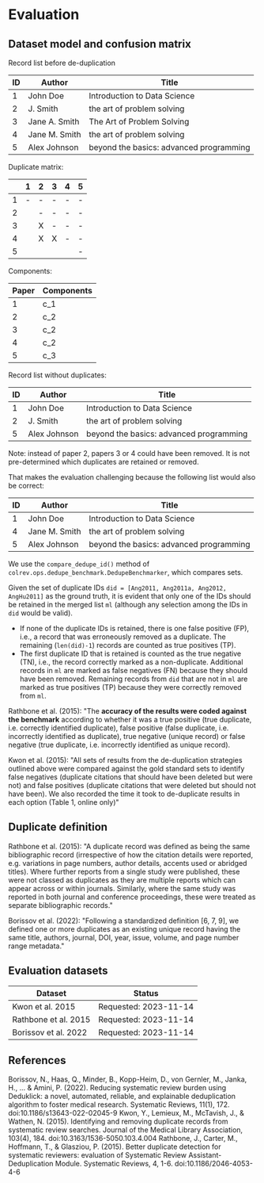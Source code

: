 # Evaluation

## Dataset model and confusion matrix

Record list before de-duplication

| ID  | Author           | Title                                    |
| --- | ---------------- | ---------------------------------------- |
| 1   | John Doe         | Introduction to Data Science             |
| 2   | J. Smith         | the art of problem solving               |
| 3   | Jane A. Smith    | The Art of Problem Solving               |
| 4   | Jane M. Smith    | the art of problem solving               |
| 5   | Alex Johnson     | beyond the basics: advanced programming  |

Duplicate matrix:

|     | 1   | 2   | 3   | 4   | 5   |
| --- | --- | --- | --- | --- | --- |
| 1   |  -  |  -  |  -  |  -  |  -  |
| 2   |     |  -  |  -  |  -  |  -  |
| 3   |     |  X  |  -  |  -  |  -  |
| 4   |     |  X  |  X  |  -  |  -  |
| 5   |     |     |     |     |  -  |


Components:

| Paper | Components |
| ---   | ----------- |
| 1     | c_1         |
| 2     | c_2         |
| 3     | c_2         |
| 4     | c_2         |
| 5     | c_3         |

Record list without duplicates:

| ID  | Author           | Title                                    |
| --- | ---------------- | ---------------------------------------- |
| 1   | John Doe         | Introduction to Data Science             |
| 2   | J. Smith         | the art of problem solving               |
| 5   | Alex Johnson     | beyond the basics: advanced programming  |

Note: instead of paper 2, papers 3 or 4 could have been removed. It is not pre-determined which duplicates are retained or removed.

That makes the evaluation challenging because the following list would also be correct:

| ID  | Author           | Title                                    |
| --- | ---------------- | ---------------------------------------- |
| 1   | John Doe         | Introduction to Data Science             |
| 4   | Jane M. Smith    | the art of problem solving               |
| 5   | Alex Johnson     | beyond the basics: advanced programming  |


We use the `compare_dedupe_id()` method of `colrev.ops.dedupe_benchmark.DedupeBenchmarker`, which compares sets.

Given the set of duplicate IDs `did = [Ang2011, Ang2011a, Ang2012, AngHu2011]` as the ground truth, it is evident that only one of the IDs should be retained in the merged list `ml` (although any selection among the IDs in `did` would be valid).

- If none of the duplicate IDs is retained, there is one false positive (FP), i.e., a record that was erroneously removed as a duplicate. The remaining (`len(did)-1`) records are counted as true positives (TP).
- The first duplicate ID that is retained is counted as the true negative (TN), i.e., the record correctly marked as a non-duplicate. Additional records in `ml` are marked as false negatives (FN) because they should have been removed. Remaining records from `did` that are not in `ml` are marked as true positives (TP) because they were correctly removed from `ml`.

Rathbone et al. (2015): "The **accuracy of the results were coded against the benchmark** according to whether it was a true positive (true duplicate, i.e. correctly identified duplicate), false positive (false duplicate, i.e. incorrectly identified as duplicate), true negative (unique record) or false negative (true duplicate, i.e. incorrectly identified as unique record).

Kwon et al. (2015): "All sets of results from the de-duplication strategies outlined above were compared against the gold standard sets to identify false negatives (duplicate citations that should have been deleted but were not) and false positives (duplicate citations that were deleted but should not have been). We also recorded the time it took to de-duplicate results in each option (Table 1, online only)"

## Duplicate definition

Rathbone et al. (2015): "A duplicate record was defined as being the same bibliographic record (irrespective of how the citation details were reported, e.g. variations in page numbers, author details, accents used or abridged titles). Where further reports from a single study were published, these were not classed as duplicates as they are multiple reports which can appear across or within journals. Similarly, where the same study was reported in both journal and conference proceedings, these were treated as separate bibliographic records."

Borissov et al. (2022): "Following a standardized definition [6, 7, 9], we defined one or more duplicates as an existing unique record having the same title, authors, journal, DOI, year, issue, volume, and page number range metadata."

## Evaluation datasets

| Dataset                  | Status                |
| -------------------------| --------------------- |
| Kwon et al. 2015         | Requested: 2023-11-14 |
| Rathbone et al. 2015     | Requested: 2023-11-14 |
| Borissov et al. 2022     | Requested: 2023-11-14 |


## References

Borissov, N., Haas, Q., Minder, B., Kopp-Heim, D., von Gernler, M., Janka, H., ... & Amini, P. (2022). Reducing systematic review burden using Deduklick: a novel, automated, reliable, and explainable deduplication algorithm to foster medical research. Systematic Reviews, 11(1), 172. doi:10.1186/s13643-022-02045-9
Kwon, Y., Lemieux, M., McTavish, J., & Wathen, N. (2015). Identifying and removing duplicate records from systematic review searches. Journal of the Medical Library Association, 103(4), 184. doi:10.3163/1536-5050.103.4.004
Rathbone, J., Carter, M., Hoffmann, T., & Glasziou, P. (2015). Better duplicate detection for systematic reviewers: evaluation of Systematic Review Assistant-Deduplication Module. Systematic Reviews, 4, 1-6. doi:10.1186/2046-4053-4-6
